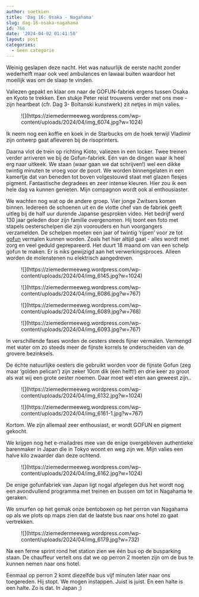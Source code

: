 ```yaml
---
author: soetkien
title: 'Dag 16: Osaka - Nagahama'
slug: dag-16-osaka-nagahama
id: 766
date: '2024-04-02 01:41:50'
layout: post
categories:
  - Geen categorie
---
```


Weinig geslapen deze nacht. Het was natuurlijk de eerste nacht zonder wederhelft maar ook veel ambulances en lawaai buiten waardoor het moeilijk was om de slaap te vinden.

Valiezen gepakt en klaar om naar de GOFUN-fabriek ergens tussen Osaka en Kyoto te trekken. Een stukje Peter reist trouwens verder met ons mee - zijn heartbeat (cfr. Dag 3- Boltanski kunstwerk) zit netjes in mijn valies.

<figure class="wp-block-image size-large">![](https://ziemedermeeweg.wordpress.com/wp-content/uploads/2024/04/img_6074.jpg?w=1024)</figure>

Ik neem nog een koffie en koek in de Starbucks om de hoek terwijl Vladimir zijn ontwerp gaat afleveren bij de risoprinters.

Daarna vlot de trein op richting Kioto, valiezen in een locker. Twee treinen verder arriveren we bij de Gofun-fabriek. Eén van de dingen waar ik heel erg naar uitkeek. We staan (waar gaan we dat schrijven!) wel een dikke twintig minuten te vroeg voor de poort. We worden binnengelaten in een kamertje dat van beneden tot boven volgestouwd staat met glazen flesjes pigment. Fantastische degradees en zeer intense kleuren. Hier zou ik een hele dag va kunnen genieten. Mijn compagnon wordt ook al enthousiaster.

We wachten nog wat op de andere groep. Vier jonge Zwitsers komen binnen. Iedereen de schoenen uit en de vlotte chef van de fabriek geeft uitleg bij de half uur durende Japanse gesproken video. Het bedrijf werd 130 jaar geleden door zijn familie overgenomen. Hij toont een foto met stapels oesterschelpen die zijn voorouders en hun voorgangers verzamelden. De schelpen moeten een jaar of twintig ‘rijpen’ voor ze tot [gofun](https://artsandculture.google.com/story/gofun/1gVxdULy3vvoLw) vermalen kunnen worden. Zoals het hier altijd gaat - alles wordt met zorg en veel geduld geprepareerd. Het duurt 18 maand om van een schelp gofun te maken. Er is niks gewijzigd aan het verwerkingsproces. Alleen worden de molenstenen nu elektrisch aangedreven.

<figure class="wp-block-image size-large">![](https://ziemedermeeweg.wordpress.com/wp-content/uploads/2024/04/img_6145.jpg?w=1024)</figure>

<figure class="wp-block-image size-large">![](https://ziemedermeeweg.wordpress.com/wp-content/uploads/2024/04/img_6086.jpg?w=767)</figure>

<figure class="wp-block-image size-large">![](https://ziemedermeeweg.wordpress.com/wp-content/uploads/2024/04/img_6089.jpg?w=768)</figure>

<figure class="wp-block-image size-large">![](https://ziemedermeeweg.wordpress.com/wp-content/uploads/2024/04/img_6093.jpg?w=767)</figure>

In verschillende fases worden de oesters steeds fijner vermalen. Vermengd met water om zo steeds meer de fijnste korrels te onderscheiden van de grovere bezinksels.

De échte natuurlijke oesters die gebruikt worden voor de fijnste Gofun (zeg maar ‘golden pelican’) zijn zeker 10cm dik (één helft!) en drie keer zo groot als wat wij een grote oester noemen. Daar moet wel eten aan geweest zijn..

<figure class="wp-block-image size-large">![](https://ziemedermeeweg.wordpress.com/wp-content/uploads/2024/04/img_6132.jpg?w=1024)</figure>

<figure class="wp-block-image size-large">![](https://ziemedermeeweg.wordpress.com/wp-content/uploads/2024/04/img_6161-1.jpg?w=767)</figure>

Kortom. We zijn allemaal zeer enthousiast, er wordt GOFUN en pigment gekocht.

We krijgen nog het e-mailadres mee van de enige overgebleven authentieke barenmaker in Japan die in Tokyo woont en weg zijn we. Mijn valies een halve kilo zwaarder dan deze ochtend.

<figure class="wp-block-image size-large">![](https://ziemedermeeweg.wordpress.com/wp-content/uploads/2024/04/img_6162.jpg?w=1024)</figure>

De enige gofunfabriek van Japan ligt nogal afgelegen dus het wordt nog een avondvullend programma met treinen en bussen om tot in Nagahama te geraken.

We smurfen op het gemak onze bentoboxen op het perron van Nagahama op als we plots op maps zien dat de laatste bus naar ons hotel zo gaat vertrekken.

<figure class="wp-block-image size-large">![](https://ziemedermeeweg.wordpress.com/wp-content/uploads/2024/04/img_6179.jpg?w=732)</figure>

Na een ferme sprint rond het station zien we één bus op de busparking staan. De chauffeur vertelt ons dat we op perron 2 moeten zijn om de bus te kunnen nemen naar ons hotel.

Eenmaal op perron 2 komt diezelfde bus vijf minuten later naar ons toegereden. Hij stopt. We mogen instappen. Juist is juist. En een halte is een halte. Zo is dat. In Japan ;)